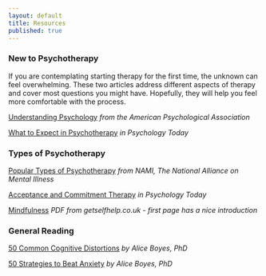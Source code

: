 ```yaml
---
layout: default
title: Resources
published: true
---
```


### New to Psychotherapy

If you are contemplating starting therapy for the first time, the unknown can feel overwhelming.  These two articles address different aspects of therapy and cover most questions you might have.  Hopefully, they will help you feel more comfortable with the process.

[Understanding Psychology](http://www.apa.org/helpcenter/understanding-psychotherapy.aspx) *from the American Psychological Association*

[What to Expect in Psychotherapy](https://www.psychologytoday.com/blog/two-takes-depression/201301/what-expect-in-psychotherapy) *in Psychology Today*


### Types of Psychotherapy

[Popular Types of Psychotherapy](https://www.nami.org/Learn-More/Treatment/Psychotherapy) *from NAMI, The National Alliance on Mental Illness*

[Acceptance and Commitment Therapy](https://www.psychologytoday.com/blog/two-takes-depression/201102/acceptance-and-commitment-therapy) *in Psychology Today*

[Mindfulness](http://www.getselfhelp.co.uk/docs/Mindfulness.pdf) *PDF from getselfhelp.co.uk - first page has a nice introduction*

### General Reading

[50 Common Cognitive Distortions](https://www.psychologytoday.com/blog/in-practice/201301/50-common-cognitive-distortions) *by Alice Boyes, PhD*

[50 Strategies to Beat Anxiety](https://www.psychologytoday.com/blog/in-practice/201503/50-strategies-beat-anxiety) *by Alice Boyes, PhD*